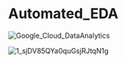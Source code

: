 # Automated_EDA


![Google_Cloud_DataAnalytics](https://github.com/SaraGalall/Automated_EDA/assets/83806823/e8b71307-778f-4c4d-8c58-8dee0fd273b8)




![1_sjDV85QYa0quGsjRJtqN1g](https://github.com/SaraGalall/Automated_EDA/assets/83806823/fe6a4dd3-e9f2-450c-b6dc-a4203735b97c)
